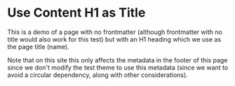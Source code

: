 # Use Content H1 as Title

This is a demo of a page with no frontmatter (although frontmatter with no title would also work for this test) but with an H1 heading which we use as the page title (name).

Note that on this site this only affects the metadata in the footer of this page since we don't modify the test theme to use this metadata (since we want to avoid a circular dependency, along with other considerations).
